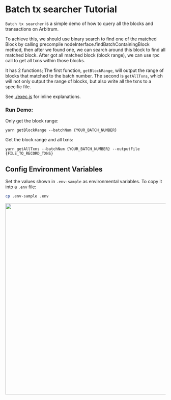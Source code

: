 # Batch tx searcher Tutorial

`Batch tx searcher` is a simple demo of how to query all the blocks and transactions on Arbitrum.

To achieve this, we should use binary search to find one of the matched Block by calling precompile nodeInterface.findBatchContainingBlock method, then after we found one, we can search around this block to find all matched block. After got all matched block (block range), we can use rpc call to get all txns within those blocks.

It has 2 functions;
The first function, `getBlockRange`, will output the range of blocks that matched to the batch number.
The second is `getAllTxns`, which will not only output the range of blocks, but also write all the txns to a specific file.

See [./exec.js](./scripts/exec.js) for inline explanations.

### Run Demo:

Only get the block range:

```
yarn getBlockRange --batchNum {YOUR_BATCH_NUMBER}
```

Get the block range and all txns:

```
yarn getAllTxns --batchNum {YOUR_BATCH_NUMBER} --outputFile {FILE_TO_RECORD_TXNS}
```

## Config Environment Variables

Set the values shown in `.env-sample` as environmental variables. To copy it into a `.env` file:

```bash
cp .env-sample .env
```

<p align="center"><img src="../../assets/offchain_labs_logo.png" width="600"></p>
